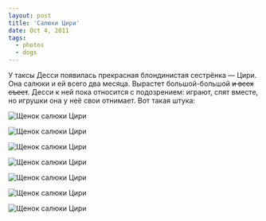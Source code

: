 ```yaml
---
layout: post
title: 'Салюки Цири'
date: Oct 4, 2011
tags:
  - photos
  - dogs
---
```


У таксы Десси появилась прекрасная блондинистая сестрёнка — Цири. Она салюки и ей всего два месяца. Вырастет большой-большой ~~и всех съест~~. Десси к ней пока относится с подозрением: играют, спят вместе, но игрушки она у неё свои отнимает. Вот такая штука:

![Щенок салюки Цири](photo://922)

<!--more-->

![Щенок салюки Цири](photo://921)

![Щенок салюки Цири](photo://920)

![Щенок салюки Цири](photo://916)

![Щенок салюки Цири](photo://918)

![Щенок салюки Цири](photo://919)

![Щенок салюки Цири](photo://917)
